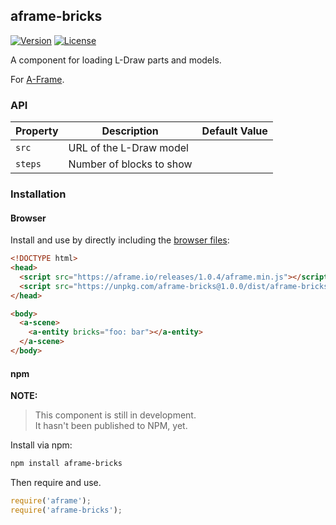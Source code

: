 ## aframe-bricks

[![Version](http://img.shields.io/npm/v/aframe-bricks.svg?style=flat-square)](https://npmjs.org/package/aframe-bricks)
[![License](http://img.shields.io/npm/l/aframe-bricks.svg?style=flat-square)](https://npmjs.org/package/aframe-bricks)

A component for loading L-Draw parts and models.

For [A-Frame](https://aframe.io).

### API

| Property | Description              | Default Value |
| -------- | ------------------------ | ------------- |
| `src`    | URL of the L-Draw model  |               |
| `steps`  | Number of blocks to show |               |

### Installation

#### Browser

Install and use by directly including the [browser files](dist):

```html
<!DOCTYPE html>
<head>
  <script src="https://aframe.io/releases/1.0.4/aframe.min.js"></script>
  <script src="https://unpkg.com/aframe-bricks@1.0.0/dist/aframe-bricks.min.js"></script>
</head>

<body>
  <a-scene>
    <a-entity bricks="foo: bar"></a-entity>
  </a-scene>
</body>
```

#### npm

**NOTE:**

> This component is still in development.  
> It hasn't been published to NPM, yet.

Install via npm:

```bash
npm install aframe-bricks
```

Then require and use.

```js
require('aframe');
require('aframe-bricks');
```
